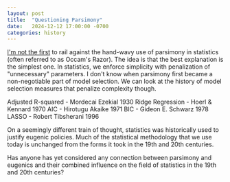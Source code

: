 ```yaml
---
layout: post
title:  "Questioning Parsimony"
date:   2024-12-12 17:00:00 -0700
categories: history
---
```


[I'm not the first](https://statmodeling.stat.columbia.edu/?s=parsimony&submit=Search) 
to rail against the hand-wavy use of parsimony in statistics (often referred to as 
Occam's Razor). The idea is that the best explanation is the simplest one. In statistics,
we enforce simplicity with penalization of "unnecessary" parameters. I don't know 
when parsimony first became a non-negotiable part of model selection. We can look at the history
of model selection measures that penalize complexity though.

Adjusted R-squared - Mordecai Ezekial 1930
Ridge Regression - Hoerl & Kennard 1970
AIC - Hirotugu Akaike 1971 
BIC - Gideon E. Schwarz 1978
LASSO - Robert Tibsherani 1996

On a seemingly different train of thought, statistics was historically used to justify 
eugenic policies. Much of the statistical methodology that we use today is unchanged from 
the forms it took in the 19th and 20th centuries. 

Has anyone has yet considered any connection between parsimony and eugenics 
and their combined influence on the field of statistics in the 19th and 20th centuries?
